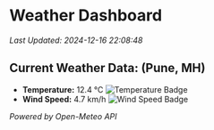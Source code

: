 
# Weather Dashboard

_Last Updated: 2024-12-16 22:08:48_

## Current Weather Data: (Pune, MH)
- **Temperature:** 12.4 °C ![Temperature Badge](https://img.shields.io/badge/Temperature-Low%20Temp-blue)
- **Wind Speed:** 4.7 km/h ![Wind Speed Badge](https://img.shields.io/badge/Wind%20Speed-Low%20Wind-blue)

*Powered by Open-Meteo API*
